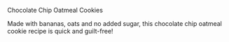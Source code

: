 Chocolate Chip Oatmeal Cookies

Made with bananas, oats and no added sugar, this chocolate chip oatmeal cookie recipe is quick and guilt-free!